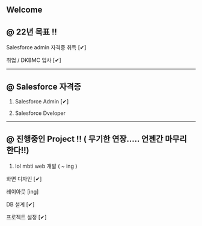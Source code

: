 ## Welcome

@ 22년 목표 !!
--------------

Salesforce admin 자격증 취득 [✔]

취업 / DKBMC 입사 [✔]

------------------------------------------------------

@ Salesforce 자격증
---------------------

1. Salesforce Admin [✔]

2. Salesforce Dveloper

------------------------------------------------------

@ 진행중인 Project !! (  무기한 연장.....  언젠간 마무리 한다!!)
----------------------------------------------------------

1. lol mbti web 개발 ( ~ ing )

화면 디자인 [✔]

레이아웃 [ing]

DB 설계 [✔]

프로젝트 설정 [✔]
